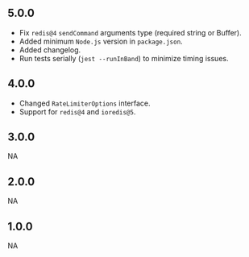 ## 5.0.0

* Fix `redis@4` `sendCommand` arguments type (required string or Buffer).
* Added minimum `Node.js` version in `package.json`.
* Added changelog.
* Run tests serially (`jest --runInBand`) to minimize timing issues.

## 4.0.0

* Changed `RateLimiterOptions` interface.
* Support for `redis@4` and `ioredis@5`.

## 3.0.0

NA

## 2.0.0

NA

## 1.0.0

NA